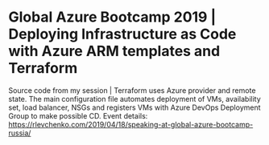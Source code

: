 # Global Azure Bootcamp 2019 | Deploying Infrastructure as Code with Azure ARM templates and Terraform

Source code from my session | Terraform uses Azure provider and remote state. The main configuration file automates deployment of VMs, availability set, load balancer, NSGs and registers VMs with Azure DevOps Deployment Group to make possible CD. Event details: https://rlevchenko.com/2019/04/18/speaking-at-global-azure-bootcamp-russia/

